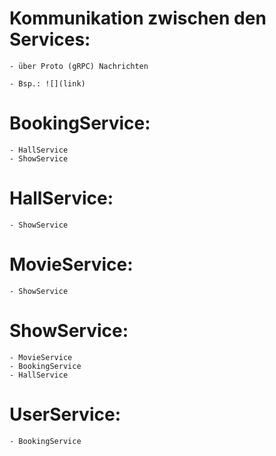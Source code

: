 # Kommunikation zwischen den Services:
    - über Proto (gRPC) Nachrichten
    
    - Bsp.: ![](link)

# BookingService:
    - HallService
    - ShowService
    
# HallService:
    - ShowService
    
# MovieService:
    - ShowService
    
# ShowService:
    - MovieService
    - BookingService
    - HallService
    
# UserService:
    - BookingService
